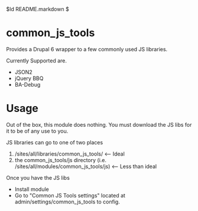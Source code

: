 $Id README.markdown $

common_js_tools
===============

Provides a Drupal 6 wrapper to a few commonly used JS libraries.

Currently Supported are.

- JSON2
- jQuery BBQ
- BA-Debug

Usage
=====

Out of the box, this module does nothing. You must download the JS libs for it to be of any use to you.

JS libraries can go to one of two places

1. /sites/all/libraries/common_js_tools/  <-- Ideal
2. the common_js_tools/js directory (i.e. /sites/all/modules/common_js_tools/js)  <-- Less than ideal

Once you have the JS libs

- Install module
- Go to "Common JS Tools settings" located at admin/settings/common_js_tools to config.




